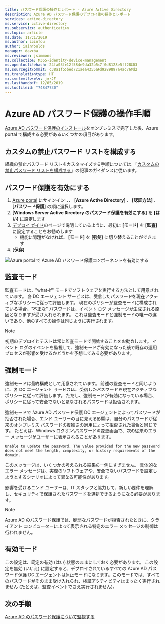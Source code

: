 ```yaml
---
title: パスワード保護の操作とレポート - Azure Active Directory
description: Azure AD パスワード保護のデプロイ後の操作とレポート
services: active-directory
ms.service: active-directory
ms.subservice: authentication
ms.topic: article
ms.date: 11/21/2019
ms.author: iainfou
author: iainfoulds
manager: daveba
ms.reviewer: jsimmons
ms.collection: M365-identity-device-management
ms.openlocfilehash: 24fa03fe12f584e9da32b547f0d8128e5ff28803
ms.sourcegitcommit: c38a1f55bed721aea4355a6d9289897a4ac769d2
ms.translationtype: HT
ms.contentlocale: ja-JP
ms.lasthandoff: 12/05/2019
ms.locfileid: "74847730"
---
```

# <a name="azure-ad-password-protection-operational-procedures"></a>Azure AD パスワード保護の操作手順

[Azure AD パスワード保護のインストール](howto-password-ban-bad-on-premises-deploy.md)をオンプレミスで完了した後、Azure portal で構成する必要があるいくつかの項目があります。

## <a name="configure-the-custom-banned-password-list"></a>カスタムの禁止パスワード リストを構成する

組織の禁止パスワード リストをカスタマイズする手順については、「[カスタムの禁止パスワード リストを構成する](howto-password-ban-bad-configure.md)」の記事のガイダンスに従います。

## <a name="enable-password-protection"></a>パスワード保護を有効にする

1. [Azure portal](https://portal.azure.com) にサインインし、 **[Azure Active Directory]** 、 **[認証方法]** 、 **[パスワード保護]** の順に選択します。
1. **[Windows Server Active Directory のパスワード保護を有効にする]** を **[はい]** に設定します
1. [デプロイ ガイド](howto-password-ban-bad-on-premises-deploy.md#deployment-strategy)のページで説明しているように、最初に **[モード]** を **[監査]** に設定することをお勧めします
   * 機能に問題がなければ、 **[モード]** を **[強制]** に切り替えることができます
1. **[保存]**

![Azure portal で Azure AD パスワード保護コンポーネントを有効にする](./media/howto-password-ban-bad-on-premises-operations/authentication-methods-password-protection-on-prem.png)

## <a name="audit-mode"></a>監査モード

監査モードは、"what-if" モードでソフトウェアを実行する方法として用意されています。 各 DC エージェント サービスは、受信したパスワードを現在アクティブなポリシーに従って評価します。 現在のポリシーが監査モードに構成されている場合、"不正な" パスワードは、イベント ログ メッセージが生成される原因となりますが受け入れられます。 これは監査モードと強制モードの唯一の違いであり、他のすべての操作は同じように実行されます。

> [!NOTE]
> 初期のデプロイとテストは常に監査モードで開始することをお勧めします。 イベント ログのイベントを監視して、強制モードが有効になった後で既存の運用プロセスが影響を受けるかどうかを予想してみる必要があります。

## <a name="enforce-mode"></a>強制モード

強制モードは最終構成として用意されています。 前述の監査モードと同じように、各 DC エージェント サービスは、受信したパスワードを現在アクティブなポリシーに従って評価します。 ただし、強制モードが有効になっている場合、ポリシーに従って安全でないと見なされるパスワードは拒否されます。

強制モードで Azure AD パスワード保護 DC エージェントによってパスワードが拒否された場合、エンド ユーザーの目に見える影響は、自分のパスワードが従来のオンプレミス パスワードの複雑さの適用によって拒否された場合と同じです。 たとえば、Windows ログオン\パスワードの変更画面で、次の従来のエラー メッセージがユーザーに表示されることがあります。

`Unable to update the password. The value provided for the new password does not meet the length, complexity, or history requirements of the domain.`

このメッセージは、いくつかの考えられる結果の一例にすぎません。 具体的なエラー メッセージは、実際のソフトウェアや、安全でないパスワードを設定しようとするシナリオによって異なる可能性があります。

影響を受けるエンド ユーザーは、IT スタッフと協力して、新しい要件を理解し、セキュリティで保護されたパスワードを選択できるようになる必要があります。

> [!NOTE]
> Azure AD のパスワード保護では、脆弱なパスワードが拒否されたときに、クライアント コンピューターによって表示される特定のエラー メッセージの制御は行われません。

## <a name="enable-mode"></a>有効モード

この設定は、既定の有効 (はい) 状態のままにしておく必要があります。 この設定を無効 (いいえ) に設定すると、デプロイされているすべての Azure AD パスワード保護 DC エージェントは休止モードになります。このモードでは、すべてのパスワードがそのまま受け入れられ、検証アクティビティはまったく実行されません (たとえば、監査イベントでさえ実行されません)。

## <a name="next-steps"></a>次の手順

[Azure AD のパスワード保護について監視する](howto-password-ban-bad-on-premises-monitor.md)
